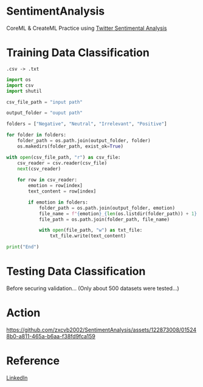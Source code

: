 # SentimentAnalysis

CoreML & CreateML Practice using [Twitter Sentimental Analysis](https://www.kaggle.com/datasets/jp797498e/twitter-entity-sentiment-analysis)

# Training Data Classification

```.csv -> .txt```

```Python
import os
import csv
import shutil

csv_file_path = "input path"

output_folder = "ouput path"

folders = ["Negative", "Neutral", "Irrelevant", "Positive"]

for folder in folders:
    folder_path = os.path.join(output_folder, folder)
    os.makedirs(folder_path, exist_ok=True)

with open(csv_file_path, "r") as csv_file:
    csv_reader = csv.reader(csv_file)
    next(csv_reader)
    
    for row in csv_reader:
        emotion = row[index]
        text_content = row[index]

        if emotion in folders:
            folder_path = os.path.join(output_folder, emotion)
            file_name = f"{emotion}_{len(os.listdir(folder_path)) + 1}.txt"
            file_path = os.path.join(folder_path, file_name)

            with open(file_path, "w") as txt_file:
                txt_file.write(text_content)

print("End")
```

# Testing Data Classification

Before securing validation...
(Only about 500 datasets were tested...)

# Action

https://github.com/zxcvb2002/SentimentAnalysis/assets/122873008/015248b0-a811-465a-b6aa-f38fd9fca159

# Reference

[LinkedIn](https://www.linkedin.com/pulse/sentiment-analysis-coreml-filemaker-free-add-on-cris-ippolite/?trk=articles_directory)
